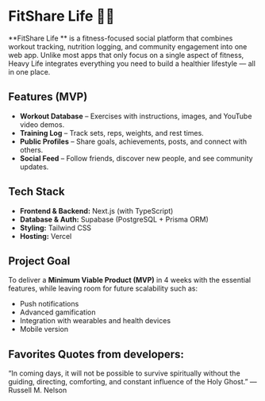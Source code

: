 # FitShare Life 🏋️‍♂️

**FitShare Life ** is a fitness-focused social platform that combines workout tracking, nutrition logging, and community engagement into one web app. Unlike most apps that only focus on a single aspect of fitness, Heavy Life integrates everything you need to build a healthier lifestyle — all in one place.

## Features (MVP)

- **Workout Database** – Exercises with instructions, images, and YouTube video demos.
- **Training Log** – Track sets, reps, weights, and rest times.
- **Public Profiles** – Share goals, achievements, posts, and connect with others.
- **Social Feed** – Follow friends, discover new people, and see community updates.

## Tech Stack

- **Frontend & Backend:** Next.js (with TypeScript)
- **Database & Auth:** Supabase (PostgreSQL + Prisma ORM)
- **Styling:** Tailwind CSS
- **Hosting:** Vercel

## Project Goal

To deliver a **Minimum Viable Product (MVP)** in 4 weeks with the essential features, while leaving room for future scalability such as:

- Push notifications
- Advanced gamification
- Integration with wearables and health devices
- Mobile version

## Favorites Quotes from developers:

“In coming days, it will not be possible to survive spiritually without the guiding, directing, comforting, and constant influence of the Holy Ghost.” —Russell M. Nelson

